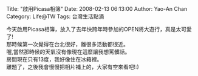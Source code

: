 Title: "啟用Picasa相簿"
Date: 2008-02-13 06:13:00
Author: Yao-An Chan
Category: Life@TW
Tags: 台灣生活點滴


<div class='post'>
今天啟用Picasa相簿，放入了去年快跨年時參加的OPEN將大遊行，真是太可愛了!<br />那時候第一次覺得在台北很好，離很多活動都很近。<br />喔,當然那時候的天氣沒有像現在這麼讓我想罵髒話。<br />房間現在只有13度，我好像住在冰箱裡。<br />離題了，之後我會慢慢把相片補上的，大家有空來看吧!:)</div>
